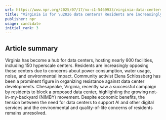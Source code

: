 ```yaml
---
url: https://www.npr.org/2025/07/17/nx-s1-5469933/virginia-data-centers-residents-saying-no
title: "Virginia is for \u2026 data centers? Residents are increasingly saying no"
publisher: npr
usage: candidate
initial_rank: 3
---
```

## Article summary
Virginia has become a hub for data centers, hosting nearly 600 facilities, including 150 hyperscale centers. Residents are increasingly opposing these centers due to concerns about power consumption, water usage, noise, and environmental impact. Community activist Elena Schlossberg has been a prominent figure in organizing resistance against data center developments. Chesapeake, Virginia, recently saw a successful campaign by residents to block a proposed data center, highlighting the growing not-in-my-backyard (NIMBY) movement. Despite economic benefits, the tension between the need for data centers to support AI and other digital services and the environmental and quality-of-life concerns of residents remains unresolved.
